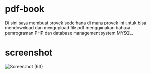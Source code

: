 # pdf-book
Di sini saya membuat proyek sederhana di mana proyek ini untuk bisa mendownload dan mengupload file pdf menggunakan bahasa pemrograman PHP dan database management system MYSQL.

# screenshot
![Screenshot (63)](https://user-images.githubusercontent.com/83481679/174461978-3141074e-07b6-486f-9314-417f4fd91511.png)
